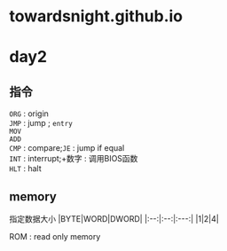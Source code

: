 # towardsnight.github.io
# day2
## 指令
`ORG` : origin  
`JMP` : jump ; `entry`  
`MOV`  
`ADD`   
`CMP` : compare;`JE` : jump if equal  
`INT` : interrupt;+数字 : 调用BIOS函数<br>
`HLT` : halt
## memory
指定数据大小 
|BYTE|WORD|DWORD|
|:--:|:--:|:---:|
|1|2|4|

ROM : read only memory

